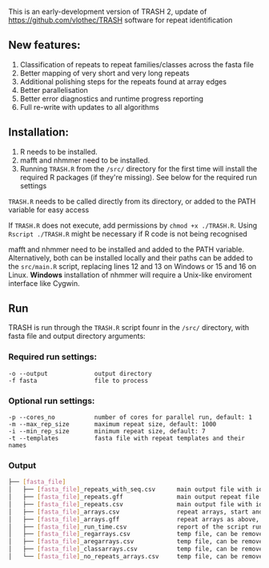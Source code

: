 This is an early-development version of TRASH 2, update of https://github.com/vlothec/TRASH software for repeat identification

## New features:
1. Classification of repeats to repeat families/classes across the fasta file
2. Better mapping of very short and very long repeats
3. Additional polishing steps for the repeats found at array edges
4. Better parallelisation
5. Better error diagnostics and runtime progress reporting
6. Full re-write with updates to all algorithms


## Installation:
1. R needs to be installed.
2. mafft and nhmmer need to be installed.
3. Running ```TRASH.R``` from the ```/src/``` directory for the first time will install the required R packages (if they're missing). See below for the required run settings

```TRASH.R``` needs to be called directly from its directory, or added to the PATH variable for easy access

If ```TRASH.R``` does not execute, add permissions by ```chmod +x ./TRASH.R```. Using ```Rscript ./TRASH.R``` might be necessary if R code is not being recognised

mafft and nhmmer need to be installed and added to the PATH variable. Alternatively, both can be installed locally and their paths can be added to the ```src/main.R``` script, replacing lines 12 and 13 on Windows or 15 and 16 on Linux. **Windows** installation of nhmmer will require a Unix-like enviroment interface like Cygwin.


## Run

TRASH is run through the ```TRASH.R``` script founr in the ```/src/``` directory, with fasta file and output directory arguments:

### Required run settings:
```
-o --output             output directory
-f fasta                file to process
```

### Optional run settings:
```
-p --cores_no           number of cores for parallel run, default: 1
-m --max_rep_size       maximum repeat size, default: 1000
-i --min_rep_size       minimum repeat size, default: 7
-t --templates          fasta file with repeat templates and their names 
```

### Output

```bash
├── [fasta_file]
│   ├── [fasta_file]_repeats_with_seq.csv      main output file with identified repeats
│   ├── [fasta_file]_repeats.gff               main output repeat file in gff format
│   ├── [fasta_file]_repeats.csv               main output file with identified repeats without sequence column
│   ├── [fasta_file]_arrays.csv                repeat arrays, start and end are not perfectly aligned with repeats, but can be used to get locations of repeats without loading in potentially big repeat files
│   ├── [fasta_file]_arrays.gff                repeat arrays as above, in gff format
│   ├── [fasta_file]_run_time.csv              report of the script run time
│   ├── [fasta_file]_regarrays.csv             temp file, can be removed
│   ├── [fasta_file]_aregarrays.csv            temp file, can be removed
│   ├── [fasta_file]_classarrays.csv           temp file, can be removed
│   └── [fasta_file]_no_repeats_arrays.csv     temp file, can be removed
```
